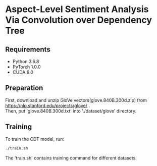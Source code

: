 # Aspect-Level Sentiment Analysis Via Convolution over Dependency Tree
Requirements
---
* Python 3.6.8
* PyTorch 1.0.0
* CUDA 9.0

Preparation
---
First, download and unzip GloVe vectors(glove.840B.300d.zip) from https://nlp.stanford.edu/projects/glove/ .<br>
Then, put 'glove.840B.300d.txt' into './dataset/glove' directory. <br>

Training
---
To train the CDT model, run: <br>
```Bash
./train.sh
```
The 'train.sh' contains training command for different datasets.
